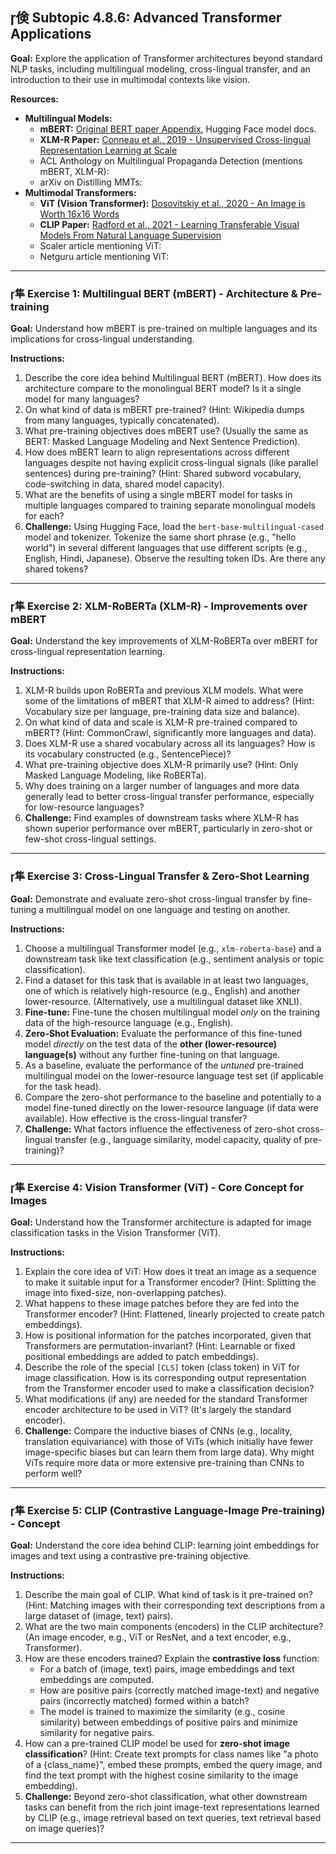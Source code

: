## 倹 Subtopic 4.8.6: Advanced Transformer Applications

**Goal:** Explore the application of Transformer architectures beyond standard NLP tasks, including multilingual modeling, cross-lingual transfer, and an introduction to their use in multimodal contexts like vision.

**Resources:**

* **Multilingual Models:**
    * **mBERT:** [Original BERT paper Appendix](https://arxiv.org/abs/1810.04805), Hugging Face model docs.
    * **XLM-R Paper:** [Conneau et al., 2019 - Unsupervised Cross-lingual Representation Learning at Scale](https://arxiv.org/abs/1911.02116)
    * ACL Anthology on Multilingual Propaganda Detection (mentions mBERT, XLM-R):
    * arXiv on Distilling MMTs:
* **Multimodal Transformers:**
    * **ViT (Vision Transformer):** [Dosovitskiy et al., 2020 - An Image is Worth 16x16 Words](https://arxiv.org/abs/2010.11929)
    * **CLIP Paper:** [Radford et al., 2021 - Learning Transferable Visual Models From Natural Language Supervision](https://arxiv.org/abs/2103.00020)
    * Scaler article mentioning ViT:
    * Netguru article mentioning ViT:

---

### 隼 **Exercise 1: Multilingual BERT (mBERT) - Architecture & Pre-training**

**Goal:** Understand how mBERT is pre-trained on multiple languages and its implications for cross-lingual understanding.

**Instructions:**

1.  Describe the core idea behind Multilingual BERT (mBERT). How does its architecture compare to the monolingual BERT model? Is it a single model for many languages?
2.  On what kind of data is mBERT pre-trained? (Hint: Wikipedia dumps from many languages, typically concatenated).
3.  What pre-training objectives does mBERT use? (Usually the same as BERT: Masked Language Modeling and Next Sentence Prediction).
4.  How does mBERT learn to align representations across different languages despite not having explicit cross-lingual signals (like parallel sentences) during pre-training? (Hint: Shared subword vocabulary, code-switching in data, shared model capacity).
5.  What are the benefits of using a single mBERT model for tasks in multiple languages compared to training separate monolingual models for each?
6.  **Challenge:** Using Hugging Face, load the `bert-base-multilingual-cased` model and tokenizer. Tokenize the same short phrase (e.g., "hello world") in several different languages that use different scripts (e.g., English, Hindi, Japanese). Observe the resulting token IDs. Are there any shared tokens?

---

### 隼 **Exercise 2: XLM-RoBERTa (XLM-R) - Improvements over mBERT**

**Goal:** Understand the key improvements of XLM-RoBERTa over mBERT for cross-lingual representation learning.

**Instructions:**

1.  XLM-R builds upon RoBERTa and previous XLM models. What were some of the limitations of mBERT that XLM-R aimed to address? (Hint: Vocabulary size per language, pre-training data size and balance).
2.  On what kind of data and scale is XLM-R pre-trained compared to mBERT? (Hint: CommonCrawl, significantly more languages and data).
3.  Does XLM-R use a shared vocabulary across all its languages? How is its vocabulary constructed (e.g., SentencePiece)?
4.  What pre-training objective does XLM-R primarily use? (Hint: Only Masked Language Modeling, like RoBERTa).
5.  Why does training on a larger number of languages and more data generally lead to better cross-lingual transfer performance, especially for low-resource languages?
6.  **Challenge:** Find examples of downstream tasks where XLM-R has shown superior performance over mBERT, particularly in zero-shot or few-shot cross-lingual settings.

---

### 隼 **Exercise 3: Cross-Lingual Transfer & Zero-Shot Learning**

**Goal:** Demonstrate and evaluate zero-shot cross-lingual transfer by fine-tuning a multilingual model on one language and testing on another.

**Instructions:**

1.  Choose a multilingual Transformer model (e.g., `xlm-roberta-base`) and a downstream task like text classification (e.g., sentiment analysis or topic classification).
2.  Find a dataset for this task that is available in at least two languages, one of which is relatively high-resource (e.g., English) and another lower-resource. (Alternatively, use a multilingual dataset like XNLI).
3.  **Fine-tune:** Fine-tune the chosen multilingual model *only* on the training data of the high-resource language (e.g., English).
4.  **Zero-Shot Evaluation:** Evaluate the performance of this fine-tuned model *directly* on the test data of the **other (lower-resource) language(s)** without any further fine-tuning on that language.
5.  As a baseline, evaluate the performance of the *untuned* pre-trained multilingual model on the lower-resource language test set (if applicable for the task head).
6.  Compare the zero-shot performance to the baseline and potentially to a model fine-tuned directly on the lower-resource language (if data were available). How effective is the cross-lingual transfer?
7.  **Challenge:** What factors influence the effectiveness of zero-shot cross-lingual transfer (e.g., language similarity, model capacity, quality of pre-training)?

---

### 隼 **Exercise 4: Vision Transformer (ViT) - Core Concept for Images**

**Goal:** Understand how the Transformer architecture is adapted for image classification tasks in the Vision Transformer (ViT).

**Instructions:**

1.  Explain the core idea of ViT: How does it treat an image as a sequence to make it suitable input for a Transformer encoder? (Hint: Splitting the image into fixed-size, non-overlapping patches).
2.  What happens to these image patches before they are fed into the Transformer encoder? (Hint: Flattened, linearly projected to create patch embeddings).
3.  How is positional information for the patches incorporated, given that Transformers are permutation-invariant? (Hint: Learnable or fixed positional embeddings are added to patch embeddings).
4.  Describe the role of the special `[CLS]` token (class token) in ViT for image classification. How is its corresponding output representation from the Transformer encoder used to make a classification decision?
5.  What modifications (if any) are needed for the standard Transformer encoder architecture to be used in ViT? (It's largely the standard encoder).
6.  **Challenge:** Compare the inductive biases of CNNs (e.g., locality, translation equivariance) with those of ViTs (which initially have fewer image-specific biases but can learn them from large data). Why might ViTs require more data or more extensive pre-training than CNNs to perform well?

---

### 隼 **Exercise 5: CLIP (Contrastive Language-Image Pre-training) - Concept**

**Goal:** Understand the core idea behind CLIP: learning joint embeddings for images and text using a contrastive pre-training objective.

**Instructions:**

1.  Describe the main goal of CLIP. What kind of task is it pre-trained on? (Hint: Matching images with their corresponding text descriptions from a large dataset of (image, text) pairs).
2.  What are the two main components (encoders) in the CLIP architecture? (An image encoder, e.g., ViT or ResNet, and a text encoder, e.g., Transformer).
3.  How are these encoders trained? Explain the **contrastive loss** function:
    * For a batch of (image, text) pairs, image embeddings and text embeddings are computed.
    * How are positive pairs (correctly matched image-text) and negative pairs (incorrectly matched) formed within a batch?
    * The model is trained to maximize the similarity (e.g., cosine similarity) between embeddings of positive pairs and minimize similarity for negative pairs.
4.  How can a pre-trained CLIP model be used for **zero-shot image classification**? (Hint: Create text prompts for class names like "a photo of a {class_name}", embed these prompts, embed the query image, and find the text prompt with the highest cosine similarity to the image embedding).
5.  **Challenge:** Beyond zero-shot classification, what other downstream tasks can benefit from the rich joint image-text representations learned by CLIP (e.g., image retrieval based on text queries, text retrieval based on image queries)?

---